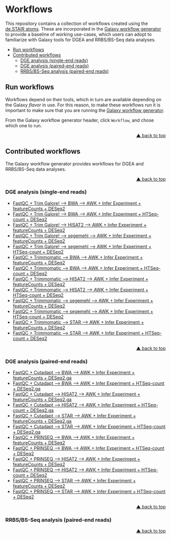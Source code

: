 <div id="top"></div>

# Workflows

This repository contains a collection of workflows created using the [de.STAIR atoms](https://github.com/destairdenbi/galaxy-atoms). These are incorporated in the [Galaxy workflow generator](https://github.com/destairdenbi/galaxy-workflow-generator)
to provide a baseline of working use-cases, which users can adopt to familiarize with
Galaxy tools for DGEA and RRBS/BS-Seq data analyses.

- [Run workflows](#run-workflows)
- [Contributed workflows](#contributed-workflows)
  - [DGE analysis (single-end reads)](#dge-analysis-single-end-reads)
  - [DGE analysis (paired-end reads)](#dge-analysis-paired-end-reads)
  - [RRBS/BS-Seq analysis (paired-end reads)](#rrbsbs-seq-analysis-paired-end-reads)



## Run workflows

Workflows depend on their tools, which in turn are available depending on the Galaxy
*flavor* in use. For this reason, to make these workflows run it is important to make
sure that you are running the [Galaxy workflow generator](https://github.com/destairdenbi/galaxy-workflow-generator).  

From the Galaxy workflow generator header, click ``Workflow``, and chose which one to
run.
<p align="right"><a href="#top">&#x25B2; back to top</a></p>



## Contributed workflows

The Galaxy workflow generator provides workflows for DGEA and RRBS/BS-Seq data
analyses.  
<p align="right"><a href="#top">&#x25B2; back to top</a></p>



### DGE analysis (single-end reads)
- [FastQC + Trim Galore! --> BWA --> AWK + Infer Experiment + featureCounts + DESeq2](https://raw.githubusercontent.com/destairdenbi/galaxy-workflows/master/dgea/se/fastqc__trim_galore__bwa__awk__infer_experiment__featurecounts__deseq2.ga)
- [FastQC + Trim Galore! --> BWA --> AWK + Infer Experiment + HTSeq-count + DESeq2](https://raw.githubusercontent.com/destairdenbi/galaxy-workflows/master/dgea/se/fastqc__trim_galore__bwa__awk__infer_experiment__htseq-count__deseq2.ga)
- [FastQC + Trim Galore! --> HISAT2 --> AWK + Infer Experiment + featureCounts + DESeq2](https://raw.githubusercontent.com/destairdenbi/galaxy-workflows/master/dgea/se/fastqc__trim_galore__hisat2__awk__infer_experiment__featurecounts__deseq2.ga)
- [FastQC + Trim Galore! --> segemehl --> AWK + Infer Experiment + featureCounts + DESeq2](https://raw.githubusercontent.com/destairdenbi/galaxy-workflows/master/dgea/se/fastqc__trim_galore__segemehl__awk__infer_experiment__featurecounts__deseq2.ga)
- [FastQC + Trim Galore! --> segemehl --> AWK + Infer Experiment + HTSeq-count + DESeq2](https://raw.githubusercontent.com/destairdenbi/galaxy-workflows/master/dgea/se/fastqc__trim_galore__segemehl__awk__infer_experiment__htseq-count__deseq2.ga)
- [FastQC + Trimmomatic --> BWA --> AWK + Infer Experiment + featureCounts + DESeq2](https://raw.githubusercontent.com/destairdenbi/galaxy-workflows/master/dgea/se/fastqc__trimmomatic__bwa__awk__infer_experiment__featurecounts__deseq2.ga)
- [FastQC + Trimmomatic --> BWA --> AWK + Infer Experiment + HTSeq-count + DESeq2](https://raw.githubusercontent.com/destairdenbi/galaxy-workflows/master/dgea/se/fastqc__trimmomatic__bwa__awk__infer_experiment__htseq-count__deseq2.ga)
- [FastQC + Trimmomatic --> HISAT2 --> AWK + Infer Experiment + featureCounts + DESeq2](https://raw.githubusercontent.com/destairdenbi/galaxy-workflows/master/dgea/se/fastqc__trimmomatic__hisat2__awk__infer_experiment__featurecounts__deseq2.ga)
- [FastQC + Trimmomatic --> HISAT2 --> AWK + Infer Experiment + HTSeq-count + DESeq2](https://raw.githubusercontent.com/destairdenbi/galaxy-workflows/master/dgea/se/fastqc__trimmomatic__hisat2__awk__infer_experiment__htseq-count__deseq2.ga)
- [FastQC + Trimmomatic --> segemehl --> AWK + Infer Experiment + featureCounts + DESeq2](https://raw.githubusercontent.com/destairdenbi/galaxy-workflows/master/dgea/se/fastqc__trimmomatic__segemehl__awk__infer_experiment__featurecounts__deseq2.ga)
- [FastQC + Trimmomatic --> segemehl --> AWK + Infer Experiment + HTSeq-count + DESeq2](https://raw.githubusercontent.com/destairdenbi/galaxy-workflows/master/dgea/se/fastqc__trimmomatic__segemehl__awk__infer_experiment__htseq-count__deseq2.ga)
- [FastQC + Trimmomatic --> STAR --> AWK + Infer Experiment + featureCounts + DESeq2](https://raw.githubusercontent.com/destairdenbi/galaxy-workflows/master/dgea/se/fastqc__trimmomatic__star__awk__infer_experiment__featurecounts__deseq2.ga)
- [FastQC + Trimmomatic --> STAR --> AWK + Infer Experiment + HTSeq-count + DESeq2](https://raw.githubusercontent.com/destairdenbi/galaxy-workflows/master/dgea/se/fastqc__trimmomatic__star__awk__infer_experiment__htseq-count__deseq2.ga)
<p align="right"><a href="#top">&#x25B2; back to top</a></p>



### DGE analysis (paired-end reads)
- [FastQC + Cutadapt --> BWA --> AWK + Infer Experiment + featureCounts + DESeq2.ga](https://raw.githubusercontent.com/destairdenbi/galaxy-workflows/master/dgea/pe/fastqc__cutadapt__bwa__awk__infer_experiment__featurecounts__deseq2.ga)
- [FastQC + Cutadapt --> BWA --> AWK + Infer Experiment + HTSeq-count + DESeq2.ga](https://raw.githubusercontent.com/destairdenbi/galaxy-workflows/master/dgea/pe/fastqc__cutadapt__bwa__awk__infer_experiment__htseq-count__deseq2.ga)
- [FastQC + Cutadapt --> HISAT2 --> AWK + Infer Experiment + featureCounts + DESeq2.ga](https://raw.githubusercontent.com/destairdenbi/galaxy-workflows/master/dgea/pe/fastqc__cutadapt__hisat2__awk__infer_experiment__featurecounts__deseq2.ga)
- [FastQC + Cutadapt --> HISAT2 --> AWK + Infer Experiment + HTSeq-count + DESeq2.ga](https://raw.githubusercontent.com/destairdenbi/galaxy-workflows/master/dgea/pe/fastqc__cutadapt__hisat2__awk__infer_experiment__htseq-count__deseq2.ga)
- [FastQC + Cutadapt --> STAR --> AWK + Infer Experiment + featureCounts + DESeq2.ga](https://raw.githubusercontent.com/destairdenbi/galaxy-workflows/master/dgea/pe/fastqc__cutadapt__star__awk__infer_experiment__featurecounts__deseq2.ga)
- [FastQC + Cutadapt --> STAR --> AWK + Infer Experiment + HTSeq-count + DESeq2.ga](https://raw.githubusercontent.com/destairdenbi/galaxy-workflows/master/dgea/pe/fastqc__cutadapt__star__awk__infer_experiment__htseq-count__deseq2.ga)
- [FastQC + PRINSEQ --> BWA --> AWK + Infer Experiment + featureCounts + DESeq2](https://raw.githubusercontent.com/destairdenbi/galaxy-workflows/master/dgea/pe/fastqc__prinseq__bwa__awk__infer_experiment__featurecounts__deseq2.ga)
- [FastQC + PRINSEQ --> BWA --> AWK + Infer Experiment + HTSeq-count + DESeq2](https://raw.githubusercontent.com/destairdenbi/galaxy-workflows/master/dgea/pe/fastqc__prinseq__bwa__awk__infer_experiment__htseq-count__deseq2.ga)
- [FastQC + PRINSEQ --> HISAT2 --> AWK + Infer Experiment + featureCounts + DESeq2](https://raw.githubusercontent.com/destairdenbi/galaxy-workflows/master/dgea/pe/fastqc__prinseq__hisat2__awk__infer_experiment__featurecounts__deseq2.ga)
- [FastQC + PRINSEQ --> HISAT2 --> AWK + Infer Experiment + HTSeq-count + DESeq2](https://raw.githubusercontent.com/destairdenbi/galaxy-workflows/master/dgea/pe/fastqc__prinseq__hisat2__awk__infer_experiment__htseq-count__deseq2.ga)
- [FastQC + PRINSEQ --> STAR --> AWK + Infer Experiment + featureCounts + DESeq2](https://raw.githubusercontent.com/destairdenbi/galaxy-workflows/master/dgea/pe/fastqc__prinseq__star__awk__infer_experiment__featurecounts__deseq2.ga)
- [FastQC + PRINSEQ --> STAR --> AWK + Infer Experiment + HTSeq-count + DESeq2](https://raw.githubusercontent.com/destairdenbi/galaxy-workflows/master/dgea/pe/fastqc__prinseq__star__awk__infer_experiment__htseq-count__deseq2.ga)
<p align="right"><a href="#top">&#x25B2; back to top</a></p>



### RRBS/BS-Seq analysis (paired-end reads)
<p align="right"><a href="#top">&#x25B2; back to top</a></p>
